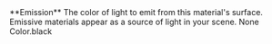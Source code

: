 <tr>
<td>**Emission**</td>
<td>The color of light to emit from this material's surface. Emissive materials appear as a source of light in your scene.</td>
<td>None</td>
<td>Color.black</td>
</tr>
